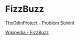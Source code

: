 # FizzBuzz
[TheOdinProject - Problem Solvinf](https://www.theodinproject.com/lessons/foundations-problem-solving)

[Wikipedia - FizzBuzz](https://en.wikipedia.org/wiki/Fizz_buzz)
